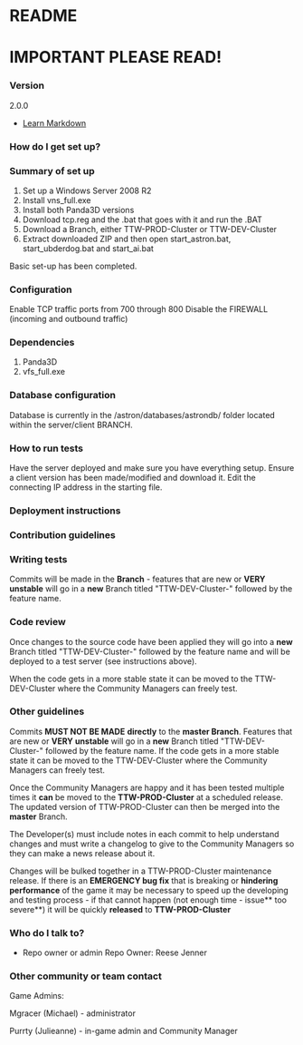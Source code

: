 # README #

# IMPORTANT PLEASE READ! #

### Version ###

2.0.0

* [Learn Markdown](https://bitbucket.org/tutorials/markdowndemo)

### How do I get set up? ###

### Summary of set up ###
1. Set up a Windows Server 2008 R2
2. Install vns_full.exe
3. Install both Panda3D versions
4. Download tcp.reg and the .bat that goes with it and run the .BAT
5. Download a Branch, either TTW-PROD-Cluster or TTW-DEV-Cluster 
6. Extract downloaded ZIP and then open start_astron.bat, start_ubderdog.bat and start_ai.bat

Basic set-up has been completed.


### Configuration ###
Enable TCP traffic ports from 700 through 800
Disable the FIREWALL (incoming and outbound traffic)

### Dependencies ###
1. Panda3D 
2. vfs_full.exe

### Database configuration ###
Database is currently in the /astron/databases/astrondb/ folder located within the server/client BRANCH.

### How to run tests ###
Have the server deployed and make sure you have everything setup. 
Ensure a client version has been made/modified and download it. Edit the connecting IP address in the starting file.

### Deployment instructions ###

### Contribution guidelines ###

### Writing tests ###
Commits will be made in the **Branch** - features that are new or **VERY** **unstable** will go in a **new** Branch titled "TTW-DEV-Cluster-" followed by the feature name.

### Code review ###
Once changes to the source code have been applied they will go into  a **new** Branch titled "TTW-DEV-Cluster-" followed by the feature name and will be deployed to a test server (see instructions above). 

When the code gets in a more stable state it can be moved to the TTW-DEV-Cluster where the Community Managers can freely test.

### Other guidelines ###
Commits **MUST NOT BE MADE** **directly** to the **master Branch**. Features that are new or **VERY** **unstable** will go in a **new** Branch titled "TTW-DEV-Cluster-" followed by the feature name. If the code gets in a more stable state it can be moved to the TTW-DEV-Cluster where the Community Managers can freely test.

Once the Community Managers are happy and it has been tested multiple times it **can** be moved to the **TTW-PROD-Cluster** at a scheduled release. The updated version of TTW-PROD-Cluster can then be merged into the **master** Branch.

The Developer(s) must include notes in each commit to help understand changes and must write a changelog to give to the Community Managers so they can make a news release about it. 

Changes will be bulked together in a TTW-PROD-Cluster maintenance release.
If there is an **EMERGENCY bug fix** that is breaking or **hindering performance** of the game it may be necessary to speed up the developing and testing process - if that cannot happen (not enough time - issue** too severe**) it will be quickly **released** to **TTW-PROD-Cluster**

### Who do I talk to? ###

* Repo owner or admin
Repo Owner: Reese Jenner

### Other community or team contact ###
Game Admins:

Mgracer (Michael) - administrator

Purrty (Julieanne) - in-game admin and Community Manager